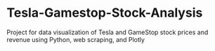 # Tesla-Gamestop-Stock-Analysis
Project for data visualization of Tesla and GameStop stock prices and revenue using Python, web scraping, and Plotly

